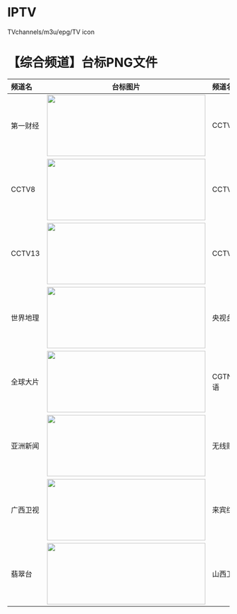 # IPTV
TVchannels/m3u/epg/TV icon
# 【综合频道】台标PNG文件
|频道名|台标图片|频道名|台标图片|
|:---|:---:|:---|:---:|
|第一财经|<img src="https://gitee.com/lqky/iptv/raw/master/logo/yicai.png" width="359" height="139">|CCTV2|<img src="https://github.com/lqky/iptv/blob/master/logo/CCTV2.png" width="359" height="139">|
|CCTV8|<img src="https://gitee.com/lqky/iptv/raw/master/logo/CCTV8.png" width="359" height="139">|CCTV9|<img src="https://gitee.com/lqky/iptv/raw/master/logo/CCTV9.png" width="359" height="139">|
|CCTV13|<img src="https://gitee.com/lqky/iptv/raw/master/logo/CCTV13.png" width="359" height="139">|CCTV15|<img src="https://gitee.com/lqky/iptv/raw/master/logo/CCTV15.png" width="359" height="139">|
|世界地理|<img src="https://gitee.com/lqky/iptv/raw/master/logo/CCTVworldgeo.png" width="359" height="139">|央视台球|<img src="https://gitee.com/lqky/iptv/raw/master/logo/CCTVbilliards.png" width="359" height="139">|
|全球大片|<img src="https://gitee.com/lqky/iptv/raw/master/logo/BesTV.png" width="359" height="139">|CGTN英语|<img src="https://gitee.com/lqky/iptv/raw/master/logo/CGTN.png" width="359" height="139">|
|亚洲新闻|<img src="https://gitee.com/lqky/iptv/raw/master/logo/Asianews.png" width="359" height="139">|无线财经|<img src="https://gitee.com/lqky/iptv/raw/master/logo/TVB5.png" width="359" height="139">|
|广西卫视|<img src="https://gitee.com/lqky/iptv/raw/master/logo/gxws.png" width="359" height="139">|来宾综合|<img src="https://gitee.com/lqky/iptv/raw/master/logo/lbzh.png" width="359" height="139">|
|翡翠台|<img src="https://gitee.com/lqky/iptv/raw/master/logo/TVB1.png" width="359" height="139">|山西卫视|<img src="https://gitee.com/lqky/iptv/raw/master/logo/sxws.png" width="359" height="139">|
